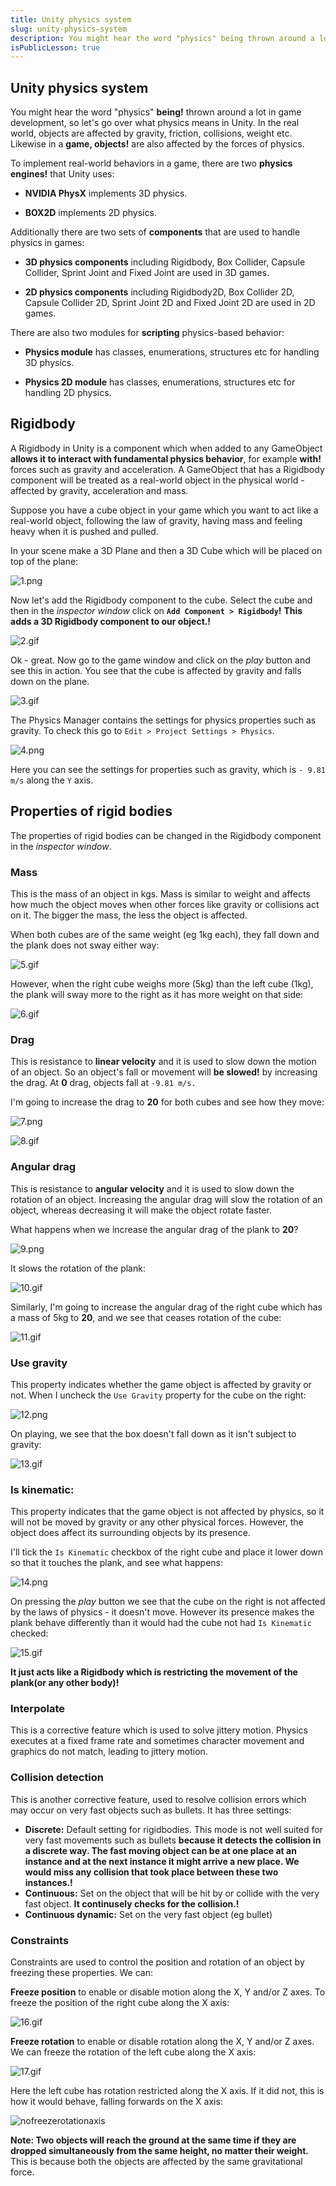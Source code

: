 ```yaml
---
title: Unity physics system
slug: unity-physics-system
description: You might hear the word "physics" being thrown around a lot in game development, so let's go over what physics means in Unity. In the real world, objects are affected by gravity, friction, collisions, weight etc. Likewise in a game, objects are also affected by the forces of physics. 
isPublicLesson: true
---
```


## Unity physics system

You might hear the word "physics" **being!** thrown around a lot in game development, so let's go over what physics means in Unity. In the real world, objects are affected by gravity, friction, collisions, weight etc. Likewise in a **game, objects!** are also affected by the forces of physics. 

To implement real-world behaviors in a game, there are two **physics engines!** that Unity uses:

- **NVIDIA PhysX** implements 3D physics.

- **BOX2D** implements 2D physics.


Additionally there are two sets of **components** that are used to handle physics in games:

- **3D physics components** including Rigidbody, Box Collider, Capsule Collider, Sprint Joint and Fixed Joint are used in 3D games. 

- **2D physics components** including Rigidbody2D, Box Collider 2D, Capsule Collider 2D, Sprint Joint 2D and Fixed Joint 2D are used in 2D games.

There are also two modules for **scripting** physics-based behavior:

- **Physics module** has classes, enumerations, structures etc for handling 3D physics.

- **Physics 2D module** has classes, enumerations, structures etc for handling 2D physics.

## Rigidbody

A Rigidbody in Unity is a component which when added to any GameObject **allows it to interact with fundamental physics behavior**, for example **with!** forces such as gravity and acceleration. A GameObject that has a Rigidbody component will be treated as a real-world object in the physical world - affected by gravity, acceleration and mass.

Suppose you have a cube object in your game which you want to act like a real-world object, following the law of gravity, having mass and feeling heavy when it is pushed and pulled.

In your scene make a 3D Plane and then a 3D Cube which will be placed on top of the plane:


[comment]: <GM: NOTE my 3D plane does not look 3D like yours. Scaling teh y axis does not give it any height>
![1.png](public/assets/1.png)

Now let's add the Rigidbody component to the cube. Select the cube and then in the _inspector window_ click on **`Add Component > Rigidbody`!**
**This adds a 3D Rigidbody component to our object.!**

![2.gif](public/assets/2.gif)

Ok - great. Now go to the game window and click on the _play_ button and see this in action. You see that the cube is affected by gravity and falls down on the plane.

![3.gif](public/assets/3.gif)

The Physics Manager contains the settings for physics properties such as gravity. To check this go to `Edit > Project Settings > Physics`.

![4.png](public/assets/4.png)

Here you can see the settings for properties such as gravity, which is `- 9.81 m/s` along the `Y` axis.

## Properties of rigid bodies

The properties of rigid bodies can be changed in the Rigidbody component in the _inspector window_. 

### Mass
This is the mass of an object in kgs. Mass is similar to weight and affects how much the object moves when other forces like gravity or collisions act on it. The bigger the mass, the less the object is affected.

[comment]: <GM: can I check you are not expecting readers to actually do these next steps? It's not quite clear but you don't explain how to create the seesaw Addressed:  yes its just a demo>
When both cubes are of the same weight (eg 1kg each), they fall down and the plank does not sway either way:

![5.gif](public/assets/5.gif)

However, when the right cube weighs more (5kg) than the left cube (1kg), the plank will sway more to the right as it has more weight on that side:

![6.gif](public/assets/6.gif)

### Drag

This is resistance to **linear velocity** and it is used to slow down the motion of an object. So an object's fall or movement will **be slowed!** by increasing the drag. At **0** drag, objects fall at `-9.81 m/s.`

I'm going to increase the drag to **20** for both cubes and see how they move:

![7.png](public/assets/7.png)

![8.gif](public/assets/8.gif)

### Angular drag
This is resistance to **angular velocity** and it is used to slow down the rotation of an object. Increasing the angular drag will slow the rotation of an object, whereas decreasing it will make the object rotate faster.

What happens when we increase the angular drag of the plank to **20**?

![9.png](public/assets/9.png)

It slows the rotation of the plank:

![10.gif](public/assets/10.gif)

Similarly, I'm going to increase the angular drag of the right cube which has a mass of 5kg to **20**, and we see that ceases rotation of the cube:

![11.gif](public/assets/11.gif)

### Use gravity 

This property indicates whether the game object is affected by gravity or not. When I uncheck the `Use Gravity` property for the cube on the right:

![12.png](public/assets/12.png)

On playing, we see that the box doesn't fall down as it isn't subject to gravity:

![13.gif](public/assets/13.gif)

### Is kinematic:

This property indicates that the game object is not affected by physics, so it will not be moved by gravity or any other physical forces. However, the object does affect its surrounding objects by its presence.

I'll tick the `Is Kinematic` checkbox of the right cube and place it lower down so that it touches the plank, and see what happens:

![14.png](public/assets/14.png)

On pressing the _play_ button we see that the cube on the right is not affected by the laws of physics - it doesn't move. However its presence makes the plank behave differently than it would had the cube not had `Is Kinematic` checked:

![15.gif](public/assets/15.gif)

**It just acts like a Rigidbody which is restricting the movement of the plank(or any other body)!**

### Interpolate

This is a corrective feature which is used to solve jittery motion. Physics executes at a fixed frame rate and sometimes character movement and graphics do not match, leading to jittery motion.

### Collision detection

This is another corrective feature, used to resolve collision errors which may occur on very fast objects such as bullets. It has three settings:

[comment]: <GM: what does the Discrete setting do? Addresed: added some text>
- **Discrete:** Default setting for rigidbodies. This mode is not well suited for very fast movements such as bullets **because it detects the collision in a discrete way. The fast moving object can be at one place at an instance and at the next instance it might arrive a new place. We would miss any collision that took place between these two instances.!**
- **Continuous:** Set on the object that will be hit by or collide with the very fast object. **It continusely checks for the collision.!**
- **Continuous dynamic:** Set on the very fast object (eg bullet)

### Constraints
Constraints are used to control the position and rotation of an object by freezing these properties. We can:

**Freeze position** to enable or disable motion along the X, Y and/or Z axes. To freeze the position of the right cube along the X axis:

![16.gif](public/assets/16.gif)


**Freeze rotation** to enable or disable rotation along the X, Y and/or Z axes. We can freeze the rotation of the left cube along the X axis:

![17.gif](public/assets/17.gif)

Here the left cube has rotation restricted along the X axis. If it did not, this is how it would behave, falling forwards on the X axis:

![nofreezerotationaxis](public/assets/18.gif)

**Note: Two objects will reach the ground at the same time if they are dropped simultaneously from the same height, no matter their weight.**  This is because both the objects are affected by the same gravitational force.
